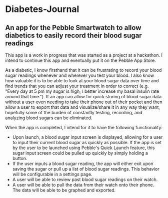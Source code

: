 # Diabetes-Journal

## An app for the Pebble Smartwatch to allow diabetics to easily record their blood sugar readings

This app is a work in progress that was started as a project at a hackathon.  I intend to continue this app and eventually put it on the Pebble App Store.  

As a diabetic, I know firsthand that it can be frustrating to record your blood sugar readings whenever and wherever you test your blood.  I also know how valuable it is to be able to look at your blood sugar data over time and find trends that you can adjust your treatment in order to correct (e.g. "Every day at 5 pm my sugar is high; I better increase my basal insulin rate around that time.").  If an app can allow for quick storing of blood sugar data without a user even needing to take their phone out of their pocket and then allow a user to export that data and visualize/share it in any way they want, hopefully some of the burden of constantly testing, recording, and analyzing blood sugars can be eliminated.

When the app is completed, I intend for it to have the following functionality:
* Upon launch, a blood sugar input screen is displayed, allowing for a user to input their current blood sugar as quickly as possible.  If the app is set by the user to be launched using Pebble's Quick Launch feature, this sugar input screen could be pulled up quickly by simply holding a button.
* If the user inputs a blood sugar reading, the app will either exit upon saving the sugar or pull up a list of blood sugar readings.  This behavior will be configurable in a settings page.
* A user will be able to review past blood sugar readings on their watch.
* A user will be able to pull the data from their watch onto their phone.  The data will be able to be graphed and exported.
